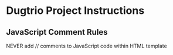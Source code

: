 # Dugtrio Project Instructions

## JavaScript Comment Rules
NEVER add // comments to JavaScript code within HTML template <script> tags as it gets minified and new lines removed which leads to template errors.
Always use /* comment */ format for JavaScript comments in HTML templates to ensure compatibility with minification.
Regular .js files can use // comments normally as they don't get minified.

## General Guidelines
- Follow existing code patterns and conventions in the codebase
- Prefer editing existing files over creating new ones
- Only create files when absolutely necessary for the task